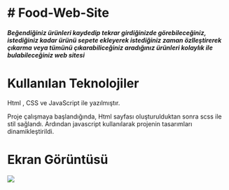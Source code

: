 <h1># Food-Web-Site</h1>

<h5>Beğendiğiniz ürünleri kaydedip tekrar girdiğinizde görebileceğiniz, istediğiniz kadar ürünü sepete ekleyerek istediğiniz zaman özlleştirerek çıkarma veya tümünü çıkarabiliceğiniz aradığınız ürünleri kolaylık ile bulabileceğiniz web sitesi  </h5>

<h1>Kullanılan Teknolojiler</h1>

Html , CSS ve JavaScript ile yazılmıştır.

<p>Proje çalışmaya başlandığında, Html sayfası oluşturulduktan sonra scss ile stil sağlandı. Ardından javascript kullanılarak projenin tasarımları dinamikleştirildi.
<p>

<h1>Ekran Görüntüsü</h1>

![](foodddgif.gif)